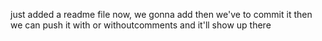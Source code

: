 just added a readme file
now, we gonna add 
then we've to commit it
then we can push it with or withoutcomments and it'll show up there